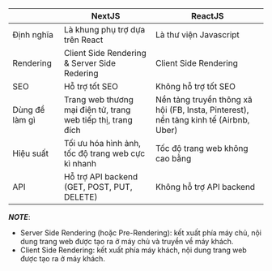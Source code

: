 |                | NextJS                                                       | ReactJS                                                                              |
| -------------- | ------------------------------------------------------------ | ------------------------------------------------------------------------------------ |
| Định nghĩa     | Là khung phụ trợ dựa trên React                              | Là thư viện Javascript                                                               |
| Rendering      | Client Side Rendering & Server Side Redering                 | Client Side Rendering                                                                |
| SEO            | Hỗ trợ tốt SEO                                               | Không hỗ trợ tốt SEO                                                                 |
| Dùng để làm gì | Trang web thương mại điện tử, trang web tiếp thị, trang đích | Nền tảng truyền thông xã hội (FB, Insta, Pinterest), nền tảng kinh tế (Airbnb, Uber) |
| Hiệu suất      | Tối ưu hóa hình ảnh, tốc độ trang web cực kì nhanh           | Tốc độ trang web không cao bằng                                                      |
| API            | Hỗ trợ API backend (GET, POST, PUT, DELETE)                  | Không hỗ trợ API backend                                                             |



***NOTE***:
- Server Side Rendering (hoặc Pre-Rendering): kết xuất phía máy chủ, nội dung trang web được tạo ra ở máy chủ và truyền về máy khách.
- Client Side Rendering: kết xuất phía máy khách, nội dung trang web được tạo ra ở máy khách.